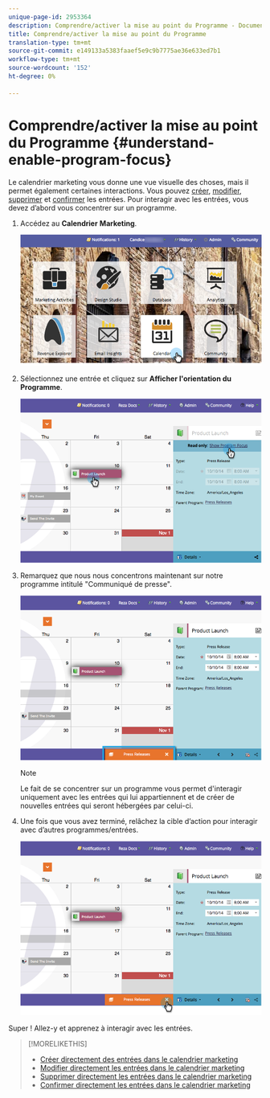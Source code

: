 ```yaml
---
unique-page-id: 2953364
description: Comprendre/activer la mise au point du Programme - Documentation du marketing - Documentation du produit
title: Comprendre/activer la mise au point du Programme
translation-type: tm+mt
source-git-commit: e149133a5383faaef5e9c9b7775ae36e633ed7b1
workflow-type: tm+mt
source-wordcount: '152'
ht-degree: 0%

---
```



# Comprendre/activer la mise au point du Programme {#understand-enable-program-focus}

Le calendrier marketing vous donne une vue visuelle des choses, mais il permet également certaines interactions. Vous pouvez [créer](../../../../product-docs/core-marketo-concepts/marketing-calendar/working-with-the-calendar/create-entries-directly-in-the-marketing-calendar.md), [modifier](../../../../product-docs/core-marketo-concepts/marketing-calendar/working-with-the-calendar/edit-entries-directly-in-the-marketing-calendar.md), [supprimer](../../../../product-docs/core-marketo-concepts/marketing-calendar/working-with-the-calendar/delete-entries-directly-in-the-marketing-calendar.md) et [confirmer](../../../../product-docs/core-marketo-concepts/marketing-calendar/working-with-the-calendar/confirm-entries-directly-in-the-marketing-calendar.md) les entrées. Pour interagir avec les entrées, vous devez d’abord vous concentrer sur un programme.

1. Accédez au **Calendrier** **Marketing**.

   ![](assets/2017-05-10-15-30-47-1.png)

1. Sélectionnez une entrée et cliquez sur **Afficher l&#39;orientation du Programme**.

   ![](assets/image2014-10-20-13-3a24-3a3.png)

1. Remarquez que nous nous concentrons maintenant sur notre programme intitulé &quot;Communiqué de presse&quot;.

   ![](assets/image2014-10-20-13-3a24-3a15.png)

   >[!NOTE]
   >
   >Le fait de se concentrer sur un programme vous permet d&#39;interagir uniquement avec les entrées qui lui appartiennent et de créer de nouvelles entrées qui seront hébergées par celui-ci.

1. Une fois que vous avez terminé, relâchez la cible d’action pour interagir avec d’autres programmes/entrées.

   ![](assets/image2014-10-20-13-3a24-3a24.png)

Super ! Allez-y et apprenez à interagir avec les entrées.

>[!MORELIKETHIS]
>
>* [Créer directement des entrées dans le calendrier marketing](../../../../product-docs/core-marketo-concepts/marketing-calendar/working-with-the-calendar/create-entries-directly-in-the-marketing-calendar.md)
>* [Modifier directement les entrées dans le calendrier marketing](../../../../product-docs/core-marketo-concepts/marketing-calendar/working-with-the-calendar/edit-entries-directly-in-the-marketing-calendar.md)
>* [Supprimer directement les entrées dans le calendrier marketing](../../../../product-docs/core-marketo-concepts/marketing-calendar/working-with-the-calendar/delete-entries-directly-in-the-marketing-calendar.md)
>* [Confirmer directement les entrées dans le calendrier marketing](../../../../product-docs/core-marketo-concepts/marketing-calendar/working-with-the-calendar/confirm-entries-directly-in-the-marketing-calendar.md)

>



